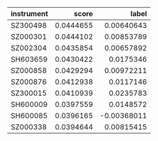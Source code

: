 | instrument   |     score |       label |
|:-------------|----------:|------------:|
| SZ300498     | 0.0444655 |  0.00640643 |
| SZ000301     | 0.0444102 |  0.00853789 |
| SZ002304     | 0.0435854 |  0.00657892 |
| SH603659     | 0.0430422 |  0.0175346  |
| SZ000858     | 0.0429294 |  0.00972211 |
| SZ000876     | 0.0412938 |  0.0117146  |
| SZ300015     | 0.0410939 |  0.0235783  |
| SH600009     | 0.0397559 |  0.0148572  |
| SH600085     | 0.0396165 | -0.00368011 |
| SZ000338     | 0.0394644 |  0.00815415 |